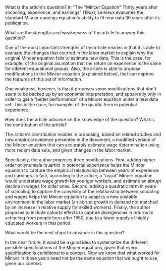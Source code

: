 What is the article's question?
In "The "Mincer Equation" Thirty years after shcooling, experience, and earnings" (19xx), Leimeux evaluates the standard Mincer earnings equation's ability to fit new data 30 years after its publication. 

What are the strengths and weaknesess of the article to answer this question?

One of the most important strengths of the article resides in that it is able to evaluate the changes that ocurred in the labor market to explain why the original Mincer equation fails to estimate new data. This is the case, for example, of the original asumption that the return on experience is the same for diferent educational groups. Also, the article is able to propose modifications to the Mincer equation (explained below), that can capture the features of this set of information.

One weakness, however, is that it proposes some modifications that don't seem to be backed up by an economic interpretation, and apparently only in order to get a "better performance" of a Mincer equation under a new data set. This is the case, for example, of the quartic term in potential experience.

How does the article advance on the knowledge of the question? What is the contribution of the article?

The article's contribution resides in proposing, based on related studies and new empirical evidence presented in the document, a modified version of the Mincer equation that can accurately estimate wage determination using more recent data sets, and given changes in the labor market. 

Specifically, the author proposes three modifications. First, adding higher order polynomials (quartic) in potencial experience helps the Mincer equation to capture the empirical relationship between years of experience and earnings. In fact, according to the article, a "usual" Mincer equation would understate wage growth for younger workers, and estimate an abrupt decline in wages for older ones. Second, adding a quadratic term in years of schooling to capture the convexity of the relationship between schooling and wages helps the Mincer equation to adapt to a new unstable environment in the labor market (an abrupt growth in demand not matched by an increase in relative supply for skilled workers). Finally, the author proposes to include cohorts effects to capture divergencies in returns to schooling from people born after 1950, due to a lower supply of highly educated workers in that period.

What would be the next steps to advance in this question?

In the near future, it would be a good idea to systematize the different possible specifications of the Mincer equations, given that every specification is conditional to a context. Now we know that what worked for Mincer in those years need not be the same equation that we ought to use, given our context.
